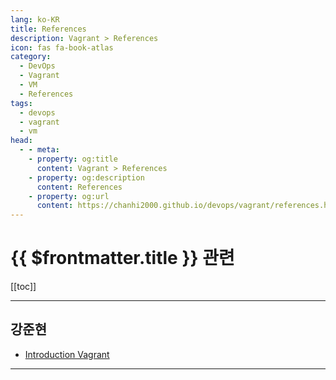 ```yaml
---
lang: ko-KR
title: References
description: Vagrant > References
icon: fas fa-book-atlas
category: 
  - DevOps
  - Vagrant
  - VM
  - References
tags:
  - devops
  - vagrant
  - vm
head:
  - - meta:
    - property: og:title
      content: Vagrant > References
    - property: og:description
      content: References
    - property: og:url
      content: https://chanhi2000.github.io/devops/vagrant/references.html
---
```


# {{ $frontmatter.title }} 관련

[[toc]]

---

## 강준현

- [Introduction Vagrant](https://junhyunny.github.io/infrastructure/dev-ops/introduction-vagrant/)

---

<TagLinks />
